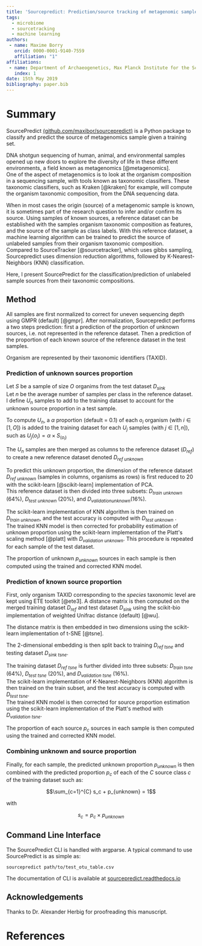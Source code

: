 ```yaml
---
title: 'Sourcepredict: Prediction/source tracking of metagenomic sample sources using machine learning'
tags:
  - microbiome
  - sourcetracking
  - machine learning
authors:
 - name: Maxime Borry
   orcid: 0000-0001-9140-7559
   affiliation: "1"
affiliations:
 - name: Department of Archaeogenetics, Max Planck Institute for the Science of Human History, Jena, 07745, Germany
   index: 1
date: 15th May 2019
bibliography: paper.bib
---
```


# Summary

SourcePredict [(github.com/maxibor/sourcepredict)](https://github.com/maxibor/sourcepredict) is a Python package to classify and predict the source of metagenomics sample given a training set.  

DNA shotgun sequencing of human, animal, and environmental samples opened up new doors to explore the diversity of life in these different environments, a field known as metagenomics [@metagenomics].  
One of the aspect of metagenomics is to look at the organism composition in a sequencing sample, with tools known as taxonomic classifiers.
These taxonomic classifiers, such as Kraken [@kraken] for example, will compute the organism taxonomic composition, from the DNA sequencing data.

When in most cases the origin (source) of a metagenomic sample is known, it is sometimes part of the research question to infer and/or confirm its source.
Using samples of known sources, a reference dataset can be established with the samples organism taxonomic composition as features, and the source of the sample as class labels.
With this reference dataset, a machine learning algorithm can be trained to predict the source of unlabeled samples from their organism taxonomic composition.  
Compared to SourceTracker [@sourcetracker], which uses gibbs sampling, Sourcepredict uses dimension reduction algorithms, followed by K-Nearest-Neighbors (KNN) classification.

Here, I present SourcePredict for the classification/prediction of unlabeled sample sources from their taxonomic compositions.

## Method

All samples are first normalized to correct for uneven sequencing depth using GMPR (default) [@gmpr].
After normalization, Sourcepredict performs a two steps prediction: first a prediction of the proportion of unknown sources, i.e. not represented in the reference dataset. Then a prediction of the proportion of each known source of the reference dataset in the test samples.

Organism are represented by their taxonomic identifiers (TAXID).

### Prediction of unknown sources proportion

Let $S$ be a sample of size $O$ organims from the test dataset $D_{sink}$  
Let $n$ be the average number of samples per class in the reference dataset.  
I define $U_n$ samples to add to the training dataset to account for the unknown source proportion in a test sample.  

To compute $U_n$, a $\alpha$ proportion (default = $0.1$) of each $o_i$ organism (with $i\in[1,O]$) is added to the training dataset for each $U_j$ samples (with $j\in[1,n]$), such as $U_j(o_i) = \alpha\times S_(o_i)$  

The $U_n$ samples are then merged as columns to the reference dataset ($D_{ref}$) to create a new reference dataset denoted $D_{ref\ unknown}$

To predict this unknown proportion, the dimension of the reference dataset $D_{ref\ unknown}$ (samples in columns, organisms as rows) is first reduced to 20 with the scikit-learn [@scikit-learn] implementation of  PCA.  
This reference dataset is then divided into three subsets: $D_{train\ unknown}$ (64%), $D_{test\ unknown}$ (20%), and $D_{validation unknown}$(16%). 
 
The scikit-learn implementation of KNN algorithm is then trained on $D_{train\ unknown}$, and the test accuracy is computed with $D_{test\ unknown}$ .  
The trained KNN model is then corrected for probability estimation of unknown proportion using the scikit-learn implementation of the Platt's scaling method [@platt] with $D_{validation\ unknown}$.
This procedure is repeated for each sample of the test dataset.

The proportion of unknown $p_{unknown}$ sources in each sample is then computed using the trained and corrected KNN model.

### Prediction of known source proportion

First, only organism TAXID corresponding to the *species* taxonomic level are kept using ETE toolkit [@ete3].
A distance matrix is then computed on the merged training dataset $D_{ref}$ and test dataset $D_{sink}$ using the scikit-bio implementation of weighted Unifrac distance (default) [@wu].

The distance matrix is then embedded in two dimensions using the scikit-learn implementation of t-SNE [@tsne].

The 2-dimensional embedding is then split back to training $D_{ref\ tsne}$ and testing dataset $D_{sink\ tsne}$.

The training dataset $D_{ref\ tsne}$ is further divided into three subsets: $D_{train\ tsne}$ (64%), $D_{test\ tsne}$ (20%), and $D_{validation\ tsne}$ (16%).  
The scikit-learn implementation of K-Nearest-Neighbors (KNN) algorithm is then trained on the train subset, and the test accuracy is computed with $D_{test\ tsne}$.  
The trained KNN model is then corrected for source proportion estimation using the scikit-learn implementation of the Platt's method with $D_{validation\ tsne}$.

The proportion of each source $p_{c}$ sources in each sample is then computed using the trained and corrected KNN model.

### Combining unknown and source proportion

Finally, for each sample, the predicted unknown proportion $p_{unknown}$ is then combined with the predicted proportion $p_{c}$ of each of the $C$ source class $c$ of the training dataset such as:

$$\sum_{c=1}^{C} s_c + p_{unknown} = 1$$

with  

$$s_c = p_{c}\times p_{unknown}$$

## Command Line Interface

The SourcePredict CLI is handled with argparse. A typical command to use SourcePredict is as simple as:  

`sourcepredict path/to/test_otu_table.csv`

The documentation of CLI is available at [sourcepredict.readthedocs.io](https://sourcepredict.readthedocs.io)

## Acknowledgements

Thanks to Dr. Alexander Herbig for proofreading this manuscript.

# References
